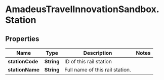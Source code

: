 # AmadeusTravelInnovationSandbox.Station

## Properties
Name | Type | Description | Notes
------------ | ------------- | ------------- | -------------
**stationCode** | **String** | ID of this rail station | 
**stationName** | **String** | Full name of this rail station. | 


